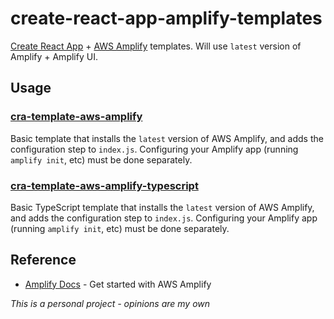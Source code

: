 # create-react-app-amplify-templates

[Create React App](https://github.com/facebook/create-react-app) + [AWS Amplify](https://aws.amazon.com/amplify/) templates. Will use `latest` version of Amplify + Amplify UI.

## Usage

### [cra-template-aws-amplify](js/cra-template-aws-amplify/README.md)

Basic template that installs the `latest` version of AWS Amplify, and adds the configuration step to `index.js`. Configuring your Amplify app (running `amplify init`, etc) must be done separately.

### [cra-template-aws-amplify-typescript](ts/cra-template-aws-amplify-typescript/README.md)

Basic TypeScript template that installs the `latest` version of AWS Amplify, and adds the configuration step to `index.js`. Configuring your Amplify app (running `amplify init`, etc) must be done separately.

## Reference

- [Amplify Docs](https://docs.amplify.aws/) - Get started with AWS Amplify

_This is a personal project - opinions are my own_
